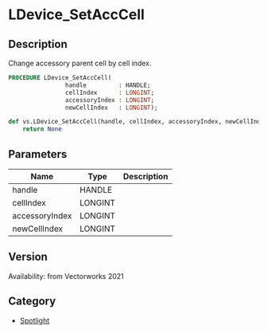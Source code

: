 # LDevice_SetAccCell

## Description
Change accessory parent cell by cell index.

```pascal
PROCEDURE LDevice_SetAccCell(
				handle         : HANDLE;
				cellIndex      : LONGINT;
				accessoryIndex : LONGINT;
				newCellIndex   : LONGINT);
```

```python
def vs.LDevice_SetAccCell(handle, cellIndex, accessoryIndex, newCellIndex):
    return None
```

## Parameters
|Name|Type|Description|
|---|---|---|
|handle|HANDLE|   |
|cellIndex|LONGINT|   |
|accessoryIndex|LONGINT|   |
|newCellIndex|LONGINT|   |

## Version
Availability: from Vectorworks 2021

## Category
* [Spotlight](../Categories/Spotlight.md)
